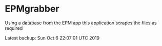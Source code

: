 # EPMgrabber
Using a database from the EPM app this application scrapes the files as required


Latest backup: Sun Oct 6 22:07:01 UTC 2019
